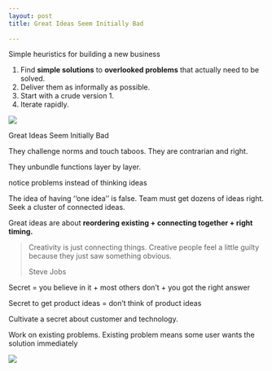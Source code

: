 ```yaml
---
layout: post
title: Great Ideas Seem Initially Bad
 
---
```


Simple heuristics for building a new business

1. Find <b>simple solutions</b> to  <b>overlooked problems</b> that actually need to be solved.
2. Deliver them as informally as possible.
3. Start with a crude version 1.
4. Iterate rapidly.

![](https://miro.medium.com/max/764/1*yHl7TYsT09uB0YRqjkDaMA.png)

Great Ideas Seem Initially Bad

They challenge norms and touch taboos. They are contrarian and right.

They unbundle functions layer by layer.

notice problems instead of thinking ideas

The idea of having ‘‘one idea’’ is false. Team must get dozens of ideas right. Seek a cluster of connected ideas.

Great ideas are about <b>reordering existing + connecting together + right timing.</b>

> Creativity is just connecting things. Creative people feel a little guilty because they just saw something obvious. 
> 
> Steve Jobs
    
Secret = you believe in it + most others don’t + you got the right answer

Secret to get product ideas = don’t think of product ideas

Cultivate a secret about customer and technology.

Work on existing problems. Existing problem means some user wants the solution immediately

![](https://miro.medium.com/max/738/1*TvyPaepHDMMhOUh5lbzBQw.png)
